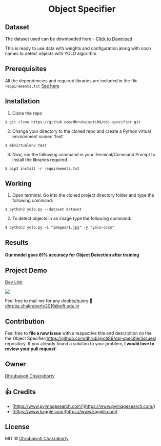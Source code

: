 <h1 align="center">Object Specifier</h1>

##  Dataset
The dataset used can be downloaded here - [Click to Download](https://www.kaggle.com/valentynsichkar/yolo-coco-data)

This is ready to use data with weights and configuration along with coco names to detect objects with YOLO algorithm.

##  Prerequisites

All the dependencies and required libraries are included in the file <code>requirements.txt</code> [See here]()

##  Installation
1. Clone the repo
```
$ git clone https://github.com/dhrubajyoti89/obj-specifier.git
```

2. Change your directory to the cloned repo and create a Python virtual environment named 'test'
```
$ mkvirtualenv test
```

3. Now, run the following command in your Terminal/Command Prompt to install the libraries required
```
$ pip3 install -r requirements.txt
```

##  Working

1. Open terminal. Go into the cloned project directory folder and type the following command:
```
$ python3 yolo.py --dataset dataset
```

2. To detect objects in an image type the following command: 
```
$ python3 yolo.py -i "images/1.jpg" -y "yolo-coco"
```

##  Results

#### Our model gave 81% accuracy for Object Detection after training 

## Project Demo

[Dev Link](https://dev.to/dhrubajyoti89/object-specifier-yolo-coco-107b)

![](https://github.com/dhrubajyoti89/obj-specifier/blob/master/Readme_images/ss.png)

Feel free to mail me for any doubts/query 
:email: dhruba.chakraborty2019@gift.edu.in

## Contribution
Feel free to **file a new issue** with a respective title and description on the the Object Specifier(https://github.com/dhrubajyoti89/obj-specifier/issues) repository. If you already found a solution to your problem, **I would love to review your pull request**! 

## Owner
[Dhrubajyoti Chakraborty](https://github.com/dhrubajyoti89)

## :+1: Credits
* [https://www.pyimagesearch.com/](https://www.pyimagesearch.com/)
* [https://www.kaggle.com](https://www.kaggle.com)

## License
MIT © [Dhrubajyoti Chakraborty](https://github.com/dhrubajyoti89/obj-specifier/blob/master/LICENSE)
